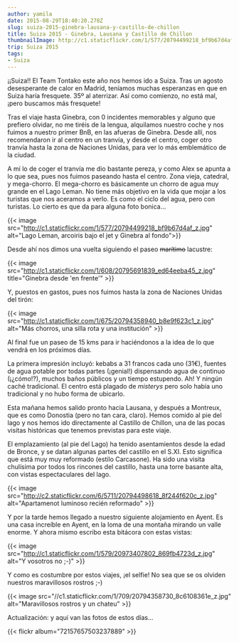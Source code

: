 ```yaml
---
author: yamila
date: 2015-08-29T18:40:20.278Z
slug: suiza-2015-ginebra-lausana-y-castillo-de-chillon
title: Suiza 2015 - Ginebra, Lausana y Castillo de Chillon
thumbnailImage: http://c1.staticflickr.com/1/577/20794499218_bf9b67d4af_z.jpg
trip: Suiza 2015
tags:
- Suiza
---
```


¡¡Suiza!! El Team Tontako este año nos hemos ido a Suiza. Tras un agosto desesperante de calor en Madrid, teníamos muchas esperanzas en que en Suiza haría fresquete. 35º al aterrizar. Así como comienzo, no está mal, ¡pero buscamos más fresquete!

Tras el viaje hasta Ginebra, con 0 incidentes memorables y alguno que prefiero olvidar, no me tiréis de la lengua, alquilamos nuestro coche y nos fuimos a nuestro primer BnB, en las afueras de Ginebra. Desde allí, nos recomendaron ir al centro en un tranvía, y desde el centro, coger otro tranvía hasta la zona de Naciones Unidas, para ver lo más emblemático de la ciudad.

A mí lo de coger el tranvía me dio bastante pereza, y como Alex se apunta a lo que sea, pues nos fuimos paseando hasta el centro. Zona vieja, catedral, y mega-chorro. El mega-chorro es básicamente un chorro de agua muy grande en el Lago Leman. No tiene más objetivo en la vida que mojar a los turistas que nos aceramos a verlo. Es como el ciclo del agua, pero con turistas. Lo cierto es que da para alguna foto bonica...

{{< image src="http://c1.staticflickr.com/1/577/20794499218_bf9b67d4af_z.jpg" alt="Lago Leman, arcoiris bajo el jet y Ginebra al fondo">}}

Desde ahí nos dimos una vuelta siguiendo el paseo <del>marítimo</del> lacustre:

{{< image src="http://c1.staticflickr.com/1/608/20795691839_ed64eeba45_z.jpg" title="Ginebra desde 'en frente'" >}}

Y, puestos en gastos, pues nos fuimos hasta la zona de Naciones Unidas del tirón:

{{< image src="http://c1.staticflickr.com/1/675/20794358940_b8e9f623c1_z.jpg" alt="Más chorros, una silla rota y una institución" >}}

Al final fue un paseo de 15 kms para ir haciéndonos a la idea de lo que vendrá en los próximos días.

La primera impresión incluyó: kebabs a 31 francos cada uno (31€), fuentes de agua potable por todas partes (¡genial!) dispensando agua de continuo (¡¿cómo!?), muchos baños públicos y un tiempo estupendo. Ah! Y ningún caché tradicional. El centro está plagado de <em>misterys</em> pero solo había uno tradicional y no hubo forma de ubicarlo.

Esta mañana hemos salido pronto hacia Lausana, y después a Montreux, que es como Donostia (pero no tan cara, claro). Hemos comido al pie del lago y nos hemos ido directamente al Castillo de Chillon, una de las pocas visitas históricas que tenemos previstas para este viaje.

El emplazamiento (al pie del Lago) ha tenido asentamientos desde la edad de Bronce, y se datan algunas partes del castillo en el S.XI. Esto significa que está muy muy reformado (estilo Carcasone). Ha sido una visita chulísima por todos los rincones del castillo, hasta una torre basante alta, con vistas espectaculares del lago.

{{< image src="http://c2.staticflickr.com/6/5711/20794498618_8f244f620c_z.jpg" alt="Apartamenot luminoso recién reformado" >}}

Y por la tarde hemos llegado a nuestro siguiente alojamiento en Ayent. Es una casa increíble en Ayent, en la loma de una montaña mirando un valle enorme. Y ahora mismo escribo esta bitácora con estas vistas:

{{< image src="http://c1.staticflickr.com/1/579/20973407802_869fb4723d_z.jpg" alt="Y vosotros no ;-)" >}}

Y como es costumbre por estos viajes, ¡el selfie! No sea que se os olviden nuestros maravillosos rostros ;-)

{{< image src="//c1.staticflickr.com/1/709/20794358730_8c6108361e_z.jpg" alt="Maravillosos rostros y un chateu" >}}

Actualización: y aquí van las fotos de estos días...

{{< flickr album="72157657503237889" >}}
